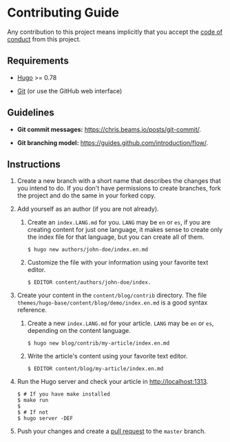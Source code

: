 # Contributing Guide

Any contribution to this project means implicitly that you accept the
[code of conduct](CODE_OF_CONDUCT.md) from this project.

## Requirements

[Hugo]: https://gohugo.io/
[Git]: https://git-scm.com/

* [Hugo][] >= 0.78

* [Git][] (or use the GitHub web interface)

## Guidelines

* **Git commit messages:** <https://chris.beams.io/posts/git-commit/>.

* **Git branching model:** <https://guides.github.com/introduction/flow/>.

## Instructions

1. Create a new branch with a short name that describes the changes that you
   intend to do. If you don't have permissions to create branches, fork the
   project and do the same in your forked copy.

2. Add yourself as an author (if you are not already).

   1. Create an `index.LANG.md` for you. `LANG` may be `en` or `es`, if you are
      creating content for just one language, it makes sense to create only the
      index file for that language, but you can create all of them.

      ```shell-session
      $ hugo new authors/john-doe/index.en.md
      ```

   2. Customize the file with your information using your favorite text editor.

      ```shell-session
      $ EDITOR content/authors/john-doe/index.
      ```

3. Create your content in the `content/blog/contrib` directory. The file
   `themes/hugo-base/content/blog/demo/index.en.md` is a good syntax reference.

   1. Create a new `index.LANG.md` for your article. `LANG` may be `en` or
      `es`, depending on the content language.

      ```shell-session
      $ hugo new blog/contrib/my-article/index.en.md
      ```

   2. Write the article's content using your favorite text editor.

      ```shell-session
      $ EDITOR content/blog/my-article/index.en.md
      ```

4. Run the Hugo server and check your article in <http://localhost:1313>.

   ```shell-session
   $ # If you have make installed
   $ make run
   $
   $ # If not
   $ hugo server -DEF
   ```

5. Push your changes and create a [pull request](https://github.com/ntrrg/ntweb/compare)
   to the `master` branch.

